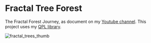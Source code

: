 # Fractal Tree Forest

The Fractal Forest Journey, as document on my [Youtube channel](https://www.youtube.com/channel/UCgLg2LE-RWOUsaPTPiN1RAg).
This project uses my [QPL library](https://github.com/gravitycontained/QPL).

![fractal_trees_thumb](https://user-images.githubusercontent.com/48823338/167458406-2c3a6612-b1f0-4f46-b3f0-bfa39303656b.png)

